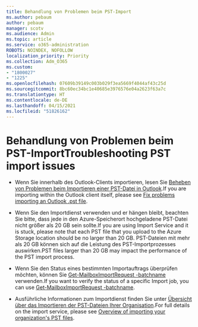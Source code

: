 ```yaml
---
title: Behandlung von Problemen beim PST-Import
ms.author: pebaum
author: pebaum
manager: scotv
ms.audience: Admin
ms.topic: article
ms.service: o365-administration
ROBOTS: NOINDEX, NOFOLLOW
localization_priority: Priority
ms.collection: Adm_O365
ms.custom:
- "1800027"
- "1225"
ms.openlocfilehash: 07609b39149c003b029f3ea5669f4044af43c25d
ms.sourcegitcommit: 8bc60ec34bc1e40685e3976576e04a2623f63a7c
ms.translationtype: HT
ms.contentlocale: de-DE
ms.lasthandoff: 04/15/2021
ms.locfileid: "51826162"
---
```

# <a name="troubleshooting-pst-import-issues"></a><span data-ttu-id="ba6ea-102">Behandlung von Problemen beim PST-Import</span><span class="sxs-lookup"><span data-stu-id="ba6ea-102">Troubleshooting PST import issues</span></span>

- <span data-ttu-id="ba6ea-103">Wenn Sie innerhalb des Outlook-Clients importieren, lesen Sie [Beheben von Problemen beim Importieren einer PST-Datei in Outlook](https://support.office.com/article/Fix-problems-importing-an-Outlook-pst-file-2d2e50dc-5c36-4ab2-ab50-f1be733b3d6e).</span><span class="sxs-lookup"><span data-stu-id="ba6ea-103">If you are importing within the Outlook client itself, please see [Fix problems importing an Outlook .pst file](https://support.office.com/article/Fix-problems-importing-an-Outlook-pst-file-2d2e50dc-5c36-4ab2-ab50-f1be733b3d6e).</span></span>

- <span data-ttu-id="ba6ea-104">Wenn Sie den Importdienst verwenden und er hängen bleibt, beachten Sie bitte, dass jede in den Azure-Speicherort hochgeladene PST-Datei nicht größer als 20 GB sein sollte.</span><span class="sxs-lookup"><span data-stu-id="ba6ea-104">If you are using Import Service and it is stuck, please note that each PST file that you upload to the Azure Storage location should be no larger than 20 GB.</span></span> <span data-ttu-id="ba6ea-105">PST-Dateien mit mehr als 20 GB können sich auf die Leistung des PST-Importprozesses auswirken.</span><span class="sxs-lookup"><span data-stu-id="ba6ea-105">PST files larger than 20 GB may impact the performance of the PST import process.</span></span>

- <span data-ttu-id="ba6ea-106">Wenn Sie den Status eines bestimmten Importauftrags überprüfen möchten, können Sie [Get-MailboxImportRequest -batchname](https://docs.microsoft.com/powershell/module/exchange/mailboxes/get-mailboximportrequest) verwenden.</span><span class="sxs-lookup"><span data-stu-id="ba6ea-106">If you want to verify the status of a specific Import job, you can use [Get-MailboxImportRequest -batchname](https://docs.microsoft.com/powershell/module/exchange/mailboxes/get-mailboximportrequest).</span></span>

- <span data-ttu-id="ba6ea-107">Ausführliche Informationen zum Importdienst finden Sie unter [Übersicht über das Importieren der PST-Dateien Ihrer Organisation](https://docs.microsoft.com/microsoft-365/compliance/importing-pst-files-to-office-365?view=o365-worldwide).</span><span class="sxs-lookup"><span data-stu-id="ba6ea-107">For full details on the import service, please see [Overview of importing your organization's PST files](https://docs.microsoft.com/microsoft-365/compliance/importing-pst-files-to-office-365?view=o365-worldwide).</span></span>

